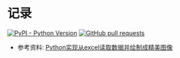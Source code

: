 # 记录
[![PyPI - Python Version](https://img.shields.io/badge/python-3.7-green.svg)](https://www.python.org/)
[![GitHub pull requests](https://img.shields.io/badge/license-MIT-brightgreen.svg)](https://github.com/wqk317/practice/master/LICENSE)
* 参考资料: [Python实现从excel读取数据并绘制成精美图像](https://blog.csdn.net/oxuzhenyi/article/details/72528561)
